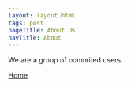 ```yaml
---
layout: layout.html
tags: post
pageTitle: About Us
navTitle: About 
---
```


We are a group of commited users.

<a href="/">Home</a>